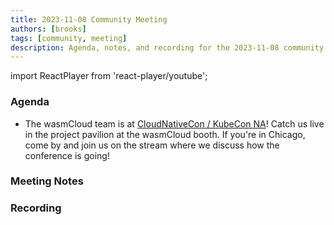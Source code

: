 ```yaml
---
title: 2023-11-08 Community Meeting
authors: [brooks]
tags: [community, meeting]
description: Agenda, notes, and recording for the 2023-11-08 community meeting
---
```


import ReactPlayer from 'react-player/youtube';

### Agenda

- The wasmCloud team is at [CloudNativeCon / KubeCon NA](https://events.linuxfoundation.org/kubecon-cloudnativecon-north-america/)! Catch us live in the project pavilion at the wasmCloud booth. If you're in Chicago, come by and join us on the stream where we discuss how the conference is going!

<!--truncate-->

### Meeting Notes

### Recording

<ReactPlayer url='https://www.youtube.com/watch?v=zBCUl36SIfg' controls />
